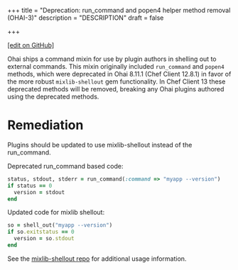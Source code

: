 +++
title = "Deprecation: run_command and popen4 helper method removal (OHAI-3)"
description = "DESCRIPTION"
draft = false




  
    
    
    
    
+++    

[\[edit on
GitHub\]](https://github.com/chef/chef-web-docs/blob/master/chef_master/source/deprecations_ohai_run_command_helpers.rst)

Ohai ships a command mixin for use by plugin authors in shelling out to
external commands. This mixin originally included `run_command` and
`popen4` methods, which were deprecated in Ohai 8.11.1 (Chef Client
12.8.1) in favor of the more robust `mixlib-shellout` gem functionality.
In Chef Client 13 these deprecated methods will be removed, breaking any
Ohai plugins authored using the deprecated methods.

Remediation
===========

Plugins should be updated to use mixlib-shellout instead of the
run_command.

Deprecated run_command based code:

``` ruby
status, stdout, stderr = run_command(:command => "myapp --version")
if status == 0
  version = stdout
end
```

Updated code for mixlib shellout:

``` ruby
so = shell_out("myapp --version")
if so.exitstatus == 0
  version = so.stdout
end
```

See the [mixlib-shellout repo](https://github.com/chef/mixlib-shellout)
for additional usage information.
